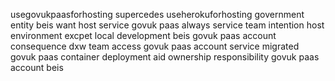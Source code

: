 usegovukpaasforhosting supercedes useherokuforhosting government entity beis want host service govuk paas always service team intention host environment excpet local development beis govuk paas account consequence dxw team access govuk paas account service migrated govuk paas container deployment aid ownership responsibility govuk paas account beis